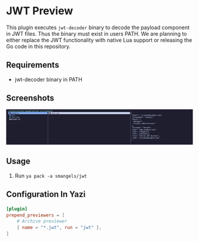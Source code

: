 # JWT Preview

This plugin executes `jwt-decoder` binary to decode the payload component in JWT files. Thus the binary must exist in users PATH. We are planning to either replace the JWT functionality with
native Lua support or releasing the Go code in this repository.

## Requirements

- jwt-decoder binary in PATH

## Screenshots

![Screenshot](./docs/jwt-decoder-in-action.png)

## Usage

1. Run `ya pack -a smangels/jwt`

## Configuration In Yazi

```toml
[plugin]
prepend_previewers = [
	# Archive previewer
	{ name = "*.jwt", run = "jwt" },
]
```
